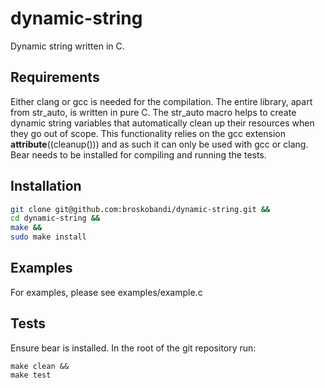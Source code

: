 # dynamic-string
Dynamic string written in C.

## Requirements
Either clang or gcc is needed for the compilation.
The entire library, apart from str_auto, is written in pure C.
The str_auto macro helps to create dynamic string variables that
automatically clean up their resources when they go out of scope.
This functionality relies on the gcc extension __attribute__((cleanup())) and
as such it can only be used with gcc or clang.
Bear needs to be installed for compiling and running the tests.

## Installation
```bash
git clone git@github.com:broskobandi/dynamic-string.git &&
cd dynamic-string &&
make &&
sudo make install
```

## Examples
For examples, please see examples/example.c

## Tests
Ensure bear is installed.
In the root of the git repository run:
```
make clean &&
make test
```
